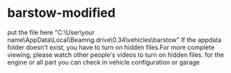 # barstow-modified
put the file here "C:\User\your name\AppData\Local\Beamng.drive\0.34\vehicles\barstow\"
If the appdata folder doesn't exist, you have to turn on hidden files.For more complete viewing, please watch other people's videos to turn on hidden files.
for the engine or all part you can check in vehicle configuration or garage
